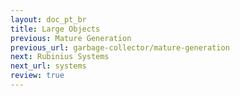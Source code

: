 ```yaml
---
layout: doc_pt_br
title: Large Objects
previous: Mature Generation
previous_url: garbage-collector/mature-generation
next: Rubinius Systems
next_url: systems
review: true
---
```

